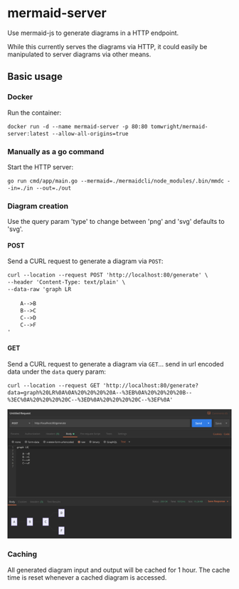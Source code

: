 # mermaid-server

Use mermaid-js to generate diagrams in a HTTP endpoint.

While this currently serves the diagrams via HTTP, it could easily be manipulated to server diagrams via other means.

## Basic usage

### Docker

Run the container:
```
docker run -d --name mermaid-server -p 80:80 tomwright/mermaid-server:latest --allow-all-origins=true
```

### Manually as a go command

Start the HTTP server:
```
go run cmd/app/main.go --mermaid=./mermaidcli/node_modules/.bin/mmdc --in=./in --out=./out
```

### Diagram creation

Use the query param 'type' to change between 'png' and 'svg' defaults to 'svg'.

#### POST

Send a CURL request to generate a diagram via `POST`:
```
curl --location --request POST 'http://localhost:80/generate' \
--header 'Content-Type: text/plain' \
--data-raw 'graph LR

    A-->B
    B-->C
    C-->D
    C-->F
'
```

#### GET

Send a CURL request to generate a diagram via `GET`... send in url encoded data under the `data` query param:
```
curl --location --request GET 'http://localhost:80/generate?data=graph%20LR%0A%0A%20%20%20%20A--%3EB%0A%20%20%20%20B--%3EC%0A%20%20%20%20C--%3ED%0A%20%20%20%20C--%3EF%0A'
```

![Example request in Postman](example.png "Example request in Postman")

### Caching

All generated diagram input and output will be cached for 1 hour. The cache time is reset whenever a cached diagram is accessed.
 